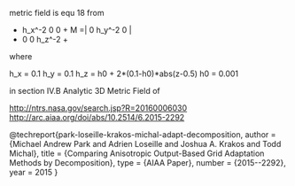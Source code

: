 
metric field is equ 18 from

   + h_x^-2   0      0    +
M =|   0    h_y^-2   0    |
   +   0      0    h_z^-2 +

where

h_x = 0.1
h_y = 0.1
h_z = h0 + 2*(0.1-h0)*abs(z-0.5)
h0 = 0.001

in section IV.B Analytic 3D Metric Field of

http://ntrs.nasa.gov/search.jsp?R=20160006030
http://arc.aiaa.org/doi/abs/10.2514/6.2015-2292

@techreport{park-loseille-krakos-michal-adapt-decomposition,
 author = {Michael Andrew Park and Adrien Loseille and
           Joshua A. Krakos and Todd Michal},
 title  = {Comparing Anisotropic Output-Based Grid Adaptation Methods by
           Decomposition},
 type   = {AIAA Paper},
 number = {2015--2292},
 year   = 2015
}
